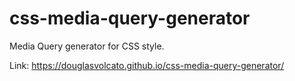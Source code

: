 # css-media-query-generator

Media Query generator for CSS style.

Link: https://douglasvolcato.github.io/css-media-query-generator/
